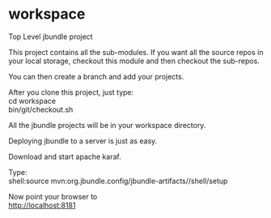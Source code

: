 workspace
=========

Top Level jbundle project

This project contains all the sub-modules. If you want all the source repos
in your local storage, checkout this module and then checkout the sub-repos.

You can then create a branch and add your projects.

After you clone this project, just type:<br/>
cd workspace<br/>
bin/git/checkout.sh

All the jbundle projects will be in your workspace directory.

Deploying jbundle to a server is just as easy.

Download and start apache karaf.

Type:<br/>
shell:source mvn:org.jbundle.config/jbundle-artifacts//shell/setup

Now point your browser to<br/>
<a href="http://localhost:8181">http://localhost:8181</a><br/>
